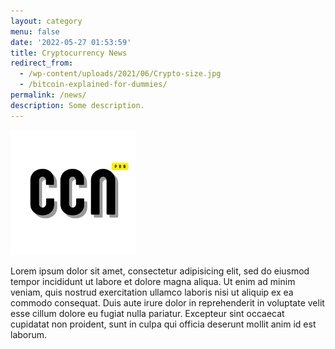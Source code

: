 ```yaml
---
layout: category
menu: false
date: '2022-05-27 01:53:59'
title: Cryptocurrency News
redirect_from:
  - /wp-content/uploads/2021/06/Crypto-size.jpg
  - /bitcoin-explained-for-dummies/
permalink: /news/
description: Some description.
---
```


<img class="img-rounded" src="/assets/img/uploads/profile.webp" alt="CCN Pro" width="200">



Lorem ipsum dolor sit amet, consectetur adipisicing elit, sed do eiusmod
tempor incididunt ut labore et dolore magna aliqua. Ut enim ad minim veniam,
quis nostrud exercitation ullamco laboris nisi ut aliquip ex ea commodo
consequat. Duis aute irure dolor in reprehenderit in voluptate velit esse
cillum dolore eu fugiat nulla pariatur. Excepteur sint occaecat cupidatat non
proident, sunt in culpa qui officia deserunt mollit anim id est laborum.

